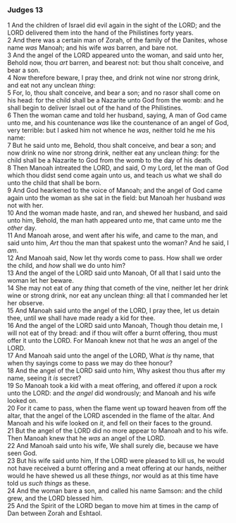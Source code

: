 ### Judges 13

1 And the children of Israel did evil again in the sight of the LORD; and the LORD delivered them into the hand of the Philistines forty years.  
2 And there was a certain man of Zorah, of the family of the Danites, whose name *was* Manoah; and his wife *was* barren, and bare not.  
3 And the angel of the LORD appeared unto the woman, and said unto her, Behold now, thou *art* barren, and bearest not: but thou shalt conceive, and bear a son.  
4 Now therefore beware, I pray thee, and drink not wine nor strong drink, and eat not any unclean *thing*:  
5 For, lo, thou shalt conceive, and bear a son; and no rasor shall come on his head: for the child shall be a Nazarite unto God from the womb: and he shall begin to deliver Israel out of the hand of the Philistines.  
6 Then the woman came and told her husband, saying, A man of God came unto me, and his countenance *was* like the countenance of an angel of God, very terrible: but I asked him not whence he *was*, neither told he me his name:  
7 But he said unto me, Behold, thou shalt conceive, and bear a son; and now drink no wine nor strong drink, neither eat any unclean *thing*: for the child shall be a Nazarite to God from the womb to the day of his death.  
8 Then Manoah intreated the LORD, and said, O my Lord, let the man of God which thou didst send come again unto us, and teach us what we shall do unto the child that shall be born.  
9 And God hearkened to the voice of Manoah; and the angel of God came again unto the woman as she sat in the field: but Manoah her husband *was* not with her.  
10 And the woman made haste, and ran, and shewed her husband, and said unto him, Behold, the man hath appeared unto me, that came unto me the *other* day.  
11 And Manoah arose, and went after his wife, and came to the man, and said unto him, *Art* thou the man that spakest unto the woman? And he said, I *am*.  
12 And Manoah said, Now let thy words come to pass. How shall we order the child, and *how* shall we do unto him?  
13 And the angel of the LORD said unto Manoah, Of all that I said unto the woman let her beware.  
14 She may not eat of any *thing* that cometh of the vine, neither let her drink wine or strong drink, nor eat any unclean *thing*: all that I commanded her let her observe.  
15 And Manoah said unto the angel of the LORD, I pray thee, let us detain thee, until we shall have made ready a kid for thee.  
16 And the angel of the LORD said unto Manoah, Though thou detain me, I will not eat of thy bread: and if thou wilt offer a burnt offering, thou must offer it unto the LORD. For Manoah knew not that he *was* an angel of the LORD.  
17 And Manoah said unto the angel of the LORD, What *is* thy name, that when thy sayings come to pass we may do thee honour?  
18 And the angel of the LORD said unto him, Why askest thou thus after my name, seeing it *is* secret?  
19 So Manoah took a kid with a meat offering, and offered *it* upon a rock unto the LORD: and *the angel* did wondrously; and Manoah and his wife looked on.  
20 For it came to pass, when the flame went up toward heaven from off the altar, that the angel of the LORD ascended in the flame of the altar. And Manoah and his wife looked on *it*, and fell on their faces to the ground.  
21 But the angel of the LORD did no more appear to Manoah and to his wife. Then Manoah knew that he *was* an angel of the LORD.  
22 And Manoah said unto his wife, We shall surely die, because we have seen God.  
23 But his wife said unto him, If the LORD were pleased to kill us, he would not have received a burnt offering and a meat offering at our hands, neither would he have shewed us all these *things*, nor would as at this time have told us *such things* as these.  
24 And the woman bare a son, and called his name Samson: and the child grew, and the LORD blessed him.  
25 And the Spirit of the LORD began to move him at times in the camp of Dan between Zorah and Eshtaol.  
